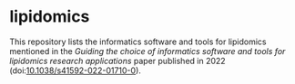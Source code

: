 # lipidomics

This repository lists the informatics software and tools for lipidomics mentioned
in the *Guiding the choice of informatics software and tools for lipidomics research applications*
paper published in 2022 (doi:[10.1038/s41592-022-01710-0](https://doi.org/10.1038/s41592-022-01710-0)).

